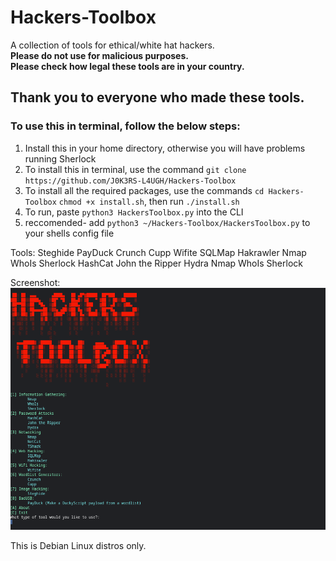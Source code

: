 # Hackers-Toolbox
A collection of tools for ethical/white hat hackers.    
**Please do not use for malicious purposes.**  
**Please check how legal these tools are in your country.**  

## Thank you to everyone who made these tools.

### To use this in terminal, follow the below steps:  
1. Install this in your home directory, otherwise you will have problems running Sherlock
2. To install this in terminal, use the command ```git clone https://github.com/J0K3RS-L4UGH/Hackers-Toolbox``` 
3. To install all the required packages, use the commands ```cd Hackers-Toolbox``` ```chmod +x install.sh```, then run ```./install.sh```
4. To run, paste ```python3 HackersToolbox.py``` into the CLI
5. reccomended- add ```python3 ~/Hackers-Toolbox/HackersToolbox.py``` to your shells config file

Tools:
  Steghide
  PayDuck
  Crunch
  Cupp
  Wifite
  SQLMap
  Hakrawler
  Nmap
  WhoIs
  Sherlock
  HashCat
  John the Ripper
  Hydra
  Nmap
  WhoIs
  Sherlock

Screenshot:
![image](screenshot.png)

This is Debian Linux distros only.
